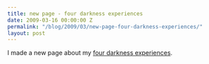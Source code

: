 ```yaml
---
title: new page - four darkness experiences
date: 2009-03-16 00:00:00 Z
permalink: "/blog/2009/03/new-page-four-darkness-experiences/"
layout: post
---
```


I made a new page about my [four darkness experiences](/reports/four-darkness-experiences/).

